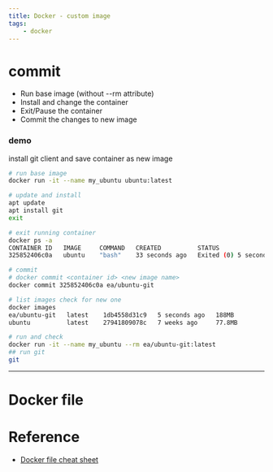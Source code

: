 ```yaml
---
title: Docker - custom image
tags:
    - docker
---
```


# commit

- Run base image (without --rm attribute)
- Install and change the container
- Exit/Pause the container
- Commit the changes to new image

### demo
install git client and save container as new image
  
```bash
# run base image
docker run -it --name my_ubuntu ubuntu:latest

# update and install
apt update
apt install git
exit

# exit running container
docker ps -a
CONTAINER ID   IMAGE     COMMAND   CREATED          STATUS                     PORTS     NAMES
325852406c0a   ubuntu    "bash"    33 seconds ago   Exited (0) 5 seconds ago             my_ubuntu

# commit
# docker commit <container id> <new image name>
docker commit 325852406c0a ea/ubuntu-git

# list images check for new one
docker images
ea/ubuntu-git   latest    1db4558d31c9   5 seconds ago   188MB
ubuntu          latest    27941809078c   7 weeks ago     77.8MB

# run and check
docker run -it --name my_ubuntu --rm ea/ubuntu-git:latest
## run git
git
```

---

# Docker file


# Reference
- [Docker file cheat sheet](https://kapeli.com/cheat_sheets/Dockerfile.docset/Contents/Resources/Documents/index)